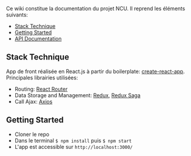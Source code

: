 Ce wiki constitue la documentation du projet NCU. Il reprend les éléments suivants:
- [Stack Technique](#stack-technique)
- [Getting Started](#getting-started)
- [API Documentation](#api-documentation)

## Stack Technique
App de front réalisée en React.js à partir du boilerplate: [create-react-app](https://github.com/facebook/create-react-app). Principales librairies utilisées:
- Routing: [React Router](https://github.com/ReactTraining/react-router)
- Data Storage and Management: [Redux](https://github.com/reactjs/redux), [Redux Saga](https://github.com/redux-saga/redux-saga)
- Call Ajax: [Axios](https://github.com/axios/axios)

## Getting Started
- Cloner le repo
- Dans le terminal `$ npm install` puis `$ npm start`
- L'app est accessible sur `http://localhost:3000/`